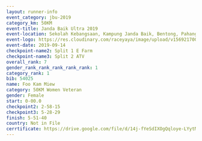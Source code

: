 ```yaml
---
layout: runner-info 
event_category: jbu-2019 
category_km: 50KM 
event-title: Janda Baik Ultra 2019 
event-location: Sekolah Kebangsaan, Kampung Janda Baik, Bentong, Pahang, Malaysia 
event-logo: https://res.cloudinary.com/raceyaya/image/upload/v1569217009/logo/janda-baik_vch1pc.jpg 
event-date: 2019-09-14 
checkpoint-name2: Split 1 E Farm 
checkpoint-name3: Split 2 ATV 
overall_rank: 7
gender_rank_rank_rank_rank_rank: 1
category_rank: 1
bib: 54025
name: Foo Kam Miew
category: 50KM Women Veteran
gender: Female
start: 0-00.0
checkpoint2: 2-58-15
checkpoint3: 5-28-29
finish: 5-51-40
country: Not in File
cerrtificate: https://drive.google.com/file/d/14j-fYeSdIXOgQqloye-LYytM_ViSC8sn/view?usp=sharing
---
```

